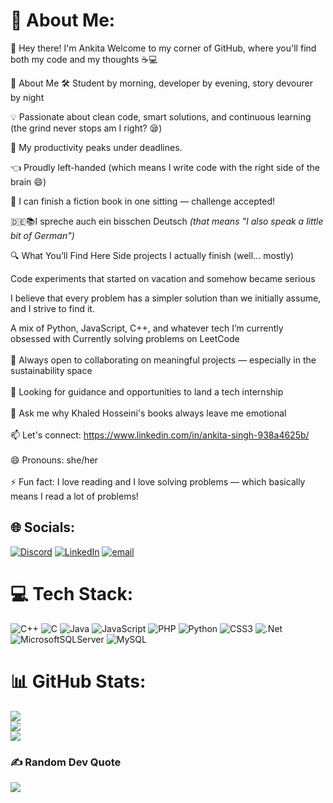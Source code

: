 # 💫 About Me:
👋 Hey there! I'm Ankita
Welcome to my corner of GitHub, where you'll find both my code and my thoughts ☕💻

🧠 About Me
🛠️ Student by morning, developer by evening, story devourer by night

💡 Passionate about clean code, smart solutions, and continuous learning (the grind never stops am I right? 😪)

🎯 My productivity peaks under deadlines.

👈 Proudly left-handed (which means I write code with the right side of the brain 😄)

📖 I can finish a fiction book in one sitting — challenge accepted!

🇩🇪📚I spreche auch ein bisschen Deutsch *(that means "I also speak a little bit of German")*

🔍 What You’ll Find Here
Side projects I actually finish (well… mostly)

Code experiments that started on vacation and somehow became serious

I believe that every problem has a simpler solution than we initially assume, and I strive to find it.

A mix of Python, JavaScript, C++, and whatever tech I’m currently obsessed with
 Currently solving problems on LeetCode<br><br>👯 Always open to collaborating on meaningful projects — especially in the sustainability space<br><br>🤝 Looking for guidance and opportunities to land a tech internship<br><br>💬 Ask me why Khaled Hosseini's books always leave me emotional<br><br>📫 Let's connect: https://www.linkedin.com/in/ankita-singh-938a4625b/ <br><br>😄 Pronouns: she/her<br><br>⚡ Fun fact: I love reading and I love solving problems — which basically means I read a lot of problems!


## 🌐 Socials:
[![Discord](https://img.shields.io/badge/Discord-%237289DA.svg?logo=discord&logoColor=white)](https://discord.gg/clawsandquips) [![LinkedIn](https://img.shields.io/badge/LinkedIn-%230077B5.svg?logo=linkedin&logoColor=white)](https://linkedin.com/in/https://www.linkedin.com/in/ankita-singh-938a4625b) [![email](https://img.shields.io/badge/Email-D14836?logo=gmail&logoColor=white)](mailto:as10090174@gmail.com) 

# 💻 Tech Stack:
![C++](https://img.shields.io/badge/c++-%2300599C.svg?style=for-the-badge&logo=c%2B%2B&logoColor=white) ![C](https://img.shields.io/badge/c-%2300599C.svg?style=for-the-badge&logo=c&logoColor=white) ![Java](https://img.shields.io/badge/java-%23ED8B00.svg?style=for-the-badge&logo=openjdk&logoColor=white) ![JavaScript](https://img.shields.io/badge/javascript-%23323330.svg?style=for-the-badge&logo=javascript&logoColor=%23F7DF1E) ![PHP](https://img.shields.io/badge/php-%23777BB4.svg?style=for-the-badge&logo=php&logoColor=white) ![Python](https://img.shields.io/badge/python-3670A0?style=for-the-badge&logo=python&logoColor=ffdd54) ![CSS3](https://img.shields.io/badge/css3-%231572B6.svg?style=for-the-badge&logo=css3&logoColor=white) ![.Net](https://img.shields.io/badge/.NET-5C2D91?style=for-the-badge&logo=.net&logoColor=white) ![MicrosoftSQLServer](https://img.shields.io/badge/Microsoft%20SQL%20Server-CC2927?style=for-the-badge&logo=microsoft%20sql%20server&logoColor=white) ![MySQL](https://img.shields.io/badge/mysql-4479A1.svg?style=for-the-badge&logo=mysql&logoColor=white)
# 📊 GitHub Stats:
![](https://github-readme-stats.vercel.app/api?username=AnkitaS99&theme=rose&hide_border=false&include_all_commits=true&count_private=true)<br/>
![](https://nirzak-streak-stats.vercel.app/?user=AnkitaS99&theme=rose&hide_border=false)<br/>
![](https://github-readme-stats.vercel.app/api/top-langs/?username=AnkitaS99&theme=rose&hide_border=false&include_all_commits=true&count_private=true&layout=compact)

### ✍️ Random Dev Quote
![](https://quotes-github-readme.vercel.app/api?type=horizontal&theme=radical)

<!-- Proudly created with GPRM ( https://gprm.itsvg.in ) -->
